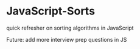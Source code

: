 # JavaScript-Sorts
quick refresher on sorting algorithms in JavaScript
 
Future: add more interview prep questions in JS
